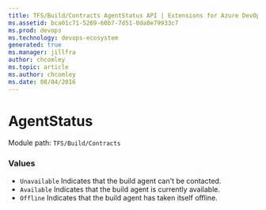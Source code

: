 ```yaml
---
title: TFS/Build/Contracts AgentStatus API | Extensions for Azure DevOps Services
ms.assetid: bca01c71-5269-60b7-7d51-0da8e79933c7
ms.prod: devops
ms.technology: devops-ecosystem
generated: true
ms.manager: jillfra
author: chcomley
ms.topic: article
ms.author: chcomley
ms.date: 08/04/2016
---
```


# AgentStatus

Module path: `TFS/Build/Contracts`

### Values

* `Unavailable` Indicates that the build agent can't be contacted.
* `Available` Indicates that the build agent is currently available.
* `Offline` Indicates that the build agent has taken itself offline.
